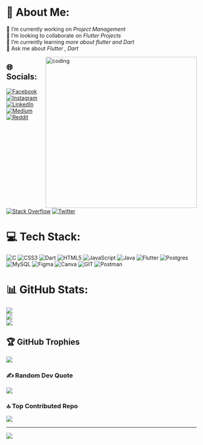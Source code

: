 # 💫 About Me:
🔭 I’m currently working on *Project Management*<br>👯 I’m looking to collaborate on *Flutter Projects*<br>🌱 I’m currently learning *more about flutter and Dart*<br>💬 Ask me about *Flutter , Dart*<br>

<img align="right" alt="coding" width="400" src="https://media4.giphy.com/media/qgQUggAC3Pfv687qPC/giphy.gif?cid=ecf05e47mb3zfnoa0whkh9qnsafu12jvafp9gmzxonhw1zvl&ep=v1_gifs_search&rid=giphy.gif&ct=g">


## 🌐 Socials:
[![Facebook](https://img.shields.io/badge/Facebook-%231877F2.svg?logo=Facebook&logoColor=white)](https://facebook.com/https://www.facebook.com/mdhulaj.midhulaj.mp?mibextid=LQQJ4d) [![Instagram](https://img.shields.io/badge/Instagram-%23E4405F.svg?logo=Instagram&logoColor=white)](https://instagram.com/https://www.instagram.com/____.midlaj.____/?igshid=ZDc4ODBmNjlmNQ%3D%3D) [![LinkedIn](https://img.shields.io/badge/LinkedIn-%230077B5.svg?logo=linkedin&logoColor=white)](https://linkedin.com/in/https://www.linkedin.com/in/muhammed-midlaj-60399a249) [![Medium](https://img.shields.io/badge/Medium-12100E?logo=medium&logoColor=white)](https://medium.com/@https://medium.com/@muhammedmidlaj8395) [![Reddit](https://img.shields.io/badge/Reddit-%23FF4500.svg?logo=Reddit&logoColor=white)](https://reddit.com/user/https://www.reddit.com/user/mhmdmidlaj) [![Stack Overflow](https://img.shields.io/badge/-Stackoverflow-FE7A16?logo=stack-overflow&logoColor=white)](https://stackoverflow.com/users/https://stackoverflow.com/users/22077223/muhammed-midlaj?tab=profile) [![Twitter](https://img.shields.io/badge/Twitter-%231DA1F2.svg?logo=Twitter&logoColor=white)](https://twitter.com/https://twitter.com/i/flow/login?redirect_after_login=%2FMuhamme97074341) 

# 💻 Tech Stack:
![C](https://img.shields.io/badge/c-%2300599C.svg?style=plastic&logo=c&logoColor=white) ![CSS3](https://img.shields.io/badge/css3-%231572B6.svg?style=plastic&logo=css3&logoColor=white) ![Dart](https://img.shields.io/badge/dart-%230175C2.svg?style=plastic&logo=dart&logoColor=white) ![HTML5](https://img.shields.io/badge/html5-%23E34F26.svg?style=plastic&logo=html5&logoColor=white) ![JavaScript](https://img.shields.io/badge/javascript-%23323330.svg?style=plastic&logo=javascript&logoColor=%23F7DF1E) ![Java](https://img.shields.io/badge/java-%23ED8B00.svg?style=plastic&logo=java&logoColor=white) ![Flutter](https://img.shields.io/badge/Flutter-%2302569B.svg?style=plastic&logo=Flutter&logoColor=white) ![Postgres](https://img.shields.io/badge/postgres-%23316192.svg?style=plastic&logo=postgresql&logoColor=white) ![MySQL](https://img.shields.io/badge/mysql-%2300f.svg?style=plastic&logo=mysql&logoColor=white) 	![Figma](https://img.shields.io/badge/figma-%23F24E1E.svg?style=plastic&logo=figma&logoColor=white) ![Canva](https://img.shields.io/badge/Canva-%2300C4CC.svg?style=plastic&logo=Canva&logoColor=white) ![GIT](https://img.shields.io/badge/Git-fc6d26?style=plastic&logo=git&logoColor=white) ![Postman](https://img.shields.io/badge/Postman-FF6C37?style=plastic&logo=postman&logoColor=white)
# 📊 GitHub Stats:
![](https://github-readme-stats.vercel.app/api?username=muhammedmidlajmp&theme=dark&hide_border=false&include_all_commits=false&count_private=false)<br/>
![](https://github-readme-streak-stats.herokuapp.com/?user=muhammedmidlajmp&theme=dark&hide_border=false)<br/>
![](https://github-readme-stats.vercel.app/api/top-langs/?username=muhammedmidlajmp&theme=dark&hide_border=false&include_all_commits=false&count_private=false&layout=compact)

## 🏆 GitHub Trophies
![](https://github-profile-trophy.vercel.app/?username=muhammedmidlajmp&theme=radical&no-frame=false&no-bg=false&margin-w=4)

### ✍️ Random Dev Quote
![](https://quotes-github-readme.vercel.app/api?type=vetical&theme=tokyonight)

### 🔝 Top Contributed Repo
![](https://github-contributor-stats.vercel.app/api?username=muhammedmidlajmp&limit=5&theme=dark&combine_all_yearly_contributions=true)

---
[![](https://visitcount.itsvg.in/api?id=muhammedmidlajmp&icon=0&color=0)](https://visitcount.itsvg.in)

<!-- Proudly created with GPRM ( https://gprm.itsvg.in ) -->
